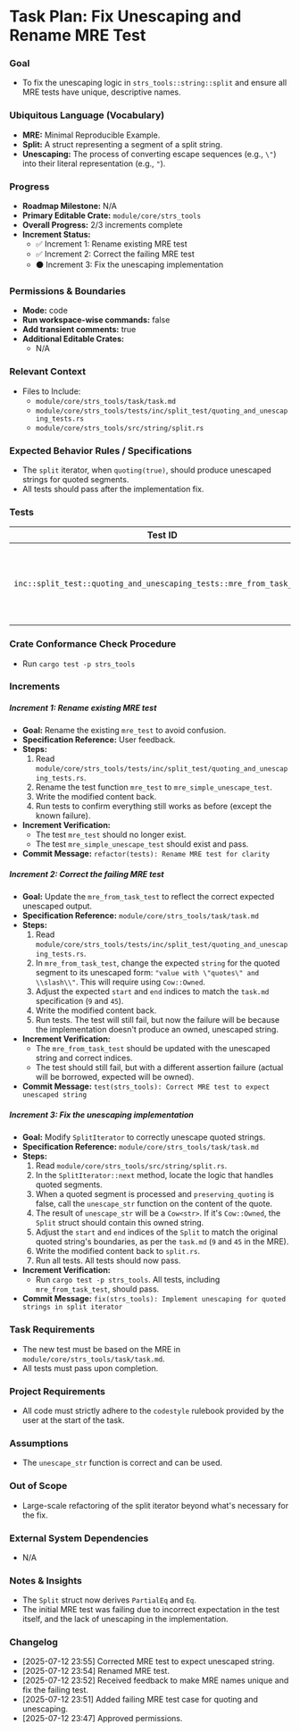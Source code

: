 # Task Plan: Fix Unescaping and Rename MRE Test

### Goal
*   To fix the unescaping logic in `strs_tools::string::split` and ensure all MRE tests have unique, descriptive names.

### Ubiquitous Language (Vocabulary)
*   **MRE:** Minimal Reproducible Example.
*   **Split:** A struct representing a segment of a split string.
*   **Unescaping:** The process of converting escape sequences (e.g., `\"`) into their literal representation (e.g., `"`).

### Progress
*   **Roadmap Milestone:** N/A
*   **Primary Editable Crate:** `module/core/strs_tools`
*   **Overall Progress:** 2/3 increments complete
*   **Increment Status:**
    *   ✅ Increment 1: Rename existing MRE test
    *   ✅ Increment 2: Correct the failing MRE test
    *   ⚫ Increment 3: Fix the unescaping implementation

### Permissions & Boundaries
*   **Mode:** code
*   **Run workspace-wise commands:** false
*   **Add transient comments:** true
*   **Additional Editable Crates:**
    *   N/A

### Relevant Context
*   Files to Include:
    *   `module/core/strs_tools/task/task.md`
    *   `module/core/strs_tools/tests/inc/split_test/quoting_and_unescaping_tests.rs`
    *   `module/core/strs_tools/src/string/split.rs`

### Expected Behavior Rules / Specifications
*   The `split` iterator, when `quoting(true)`, should produce unescaped strings for quoted segments.
*   All tests should pass after the implementation fix.

### Tests
| Test ID | Status | Notes |
|---|---|---|
| `inc::split_test::quoting_and_unescaping_tests::mre_from_task_test` | Failing (New) | The test fails as expected, because the unescaping logic is not implemented yet. |

### Crate Conformance Check Procedure
*   Run `cargo test -p strs_tools`

### Increments
##### Increment 1: Rename existing MRE test
*   **Goal:** Rename the existing `mre_test` to avoid confusion.
*   **Specification Reference:** User feedback.
*   **Steps:**
    1.  Read `module/core/strs_tools/tests/inc/split_test/quoting_and_unescaping_tests.rs`.
    2.  Rename the test function `mre_test` to `mre_simple_unescape_test`.
    3.  Write the modified content back.
    4.  Run tests to confirm everything still works as before (except the known failure).
*   **Increment Verification:**
    *   The test `mre_test` should no longer exist.
    *   The test `mre_simple_unescape_test` should exist and pass.
*   **Commit Message:** `refactor(tests): Rename MRE test for clarity`

##### Increment 2: Correct the failing MRE test
*   **Goal:** Update the `mre_from_task_test` to reflect the correct expected unescaped output.
*   **Specification Reference:** `module/core/strs_tools/task/task.md`
*   **Steps:**
    1.  Read `module/core/strs_tools/tests/inc/split_test/quoting_and_unescaping_tests.rs`.
    2.  In `mre_from_task_test`, change the expected `string` for the quoted segment to its unescaped form: `"value with \"quotes\" and \\slash\\"`. This will require using `Cow::Owned`.
    3.  Adjust the expected `start` and `end` indices to match the `task.md` specification (`9` and `45`).
    4.  Write the modified content back.
    5.  Run tests. The test will still fail, but now the failure will be because the implementation doesn't produce an owned, unescaped string.
*   **Increment Verification:**
    *   The `mre_from_task_test` should be updated with the unescaped string and correct indices.
    *   The test should still fail, but with a different assertion failure (actual will be borrowed, expected will be owned).
*   **Commit Message:** `test(strs_tools): Correct MRE test to expect unescaped string`

##### Increment 3: Fix the unescaping implementation
*   **Goal:** Modify `SplitIterator` to correctly unescape quoted strings.
*   **Specification Reference:** `module/core/strs_tools/task/task.md`
*   **Steps:**
    1.  Read `module/core/strs_tools/src/string/split.rs`.
    2.  In the `SplitIterator::next` method, locate the logic that handles quoted segments.
    3.  When a quoted segment is processed and `preserving_quoting` is false, call the `unescape_str` function on the content of the quote.
    4.  The result of `unescape_str` will be a `Cow<str>`. If it's `Cow::Owned`, the `Split` struct should contain this owned string.
    5.  Adjust the `start` and `end` indices of the `Split` to match the original quoted string's boundaries, as per the `task.md` (`9` and `45` in the MRE).
    6.  Write the modified content back to `split.rs`.
    7.  Run all tests. All tests should now pass.
*   **Increment Verification:**
    *   Run `cargo test -p strs_tools`. All tests, including `mre_from_task_test`, should pass.
*   **Commit Message:** `fix(strs_tools): Implement unescaping for quoted strings in split iterator`

### Task Requirements
*   The new test must be based on the MRE in `module/core/strs_tools/task/task.md`.
*   All tests must pass upon completion.

### Project Requirements
*   All code must strictly adhere to the `codestyle` rulebook provided by the user at the start of the task.

### Assumptions
*   The `unescape_str` function is correct and can be used.

### Out of Scope
*   Large-scale refactoring of the split iterator beyond what's necessary for the fix.

### External System Dependencies
*   N/A

### Notes & Insights
*   The `Split` struct now derives `PartialEq` and `Eq`.
*   The initial MRE test was failing due to incorrect expectation in the test itself, and the lack of unescaping in the implementation.

### Changelog
*   [2025-07-12 23:55] Corrected MRE test to expect unescaped string.
*   [2025-07-12 23:54] Renamed MRE test.
*   [2025-07-12 23:52] Received feedback to make MRE names unique and fix the failing test.
*   [2025-07-12 23:51] Added failing MRE test case for quoting and unescaping.
*   [2025-07-12 23:47] Approved permissions.
